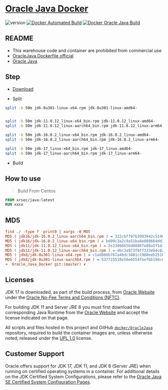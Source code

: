 # [Oracle Java Docker](https://blog.zygd.site/Oracle%20Java%20Docker.html)

![version](https://img.shields.io/badge/Version-17-da282a) [![Docker Automated Build](https://img.shields.io/docker/automated/xrsec/java?label=Build&logo=docker&style=flat-square)](https://hub.docker.com/r/xrsec/java) [![Docker Oracle Java Build](https://github.com/XRSec/Oracle_Java_Docker/actions/workflows/Docker_Oracle_Java_Build.yml/badge.svg)](https://github.com/XRSec/Oracle_Java_Docker/actions/workflows/Docker_Oracle_Java_Build.yml)

## README

- This warehouse code and container are prohibited from commercial use
- [OracleJava Dockerfile official](https://github.com/oracle/docker-images/tree/main/OracleJava)
- [Oracle Java](https://www.oracle.com/java/)

## Step

- [Download](https://www.oracle.com/java/technologies/downloads/)

- Split 

```bash
split -b 50m jdk-8u301-linux-x64.rpm jdk-8u301-linux-amd64-


split -b 50m jdk-11.0.12_linux-x64_bin.rpm jdk-11.0.12_linux-amd64-
split -b 50m jdk-11.0.12_linux-aarch64_bin.rpm jdk-11.0.12_linux-arm64-

split -b 50m jdk-16.0.2_linux-x64_bin.rpm jdk-16.0.2_linux-amd64-
split -b 50m jdk-16.0.2_linux-aarch64_bin.rpm jdk-16.0.2_linux-arm64-

split -b 50m jdk-17_linux-x64_bin.rpm jdk-17_linux-amd64-
split -b 50m jdk-17_linux-aarch64_bin.rpm jdk-17_linux-arm64-
```

- Build 

## How to use

> Build From Centos

```dockerfile
FROM xrsec/java:latest
RUN xxxx
```

## MD5

```ini
find ./ -type f -print0 | xargs -0 MD5
MD5 ( jdk16/jdk-16.0.2_linux-aarch64_bin.rpm ) = 322cbff97b3993942c519046b5a5e450
MD5 ( jdk16/jdk-16.0.2_linux-x64_bin.rpm ) = bd09c3a2c9a51ba4e888664dd38d7bf1
MD5 ( jdk11/jdk-11.0.12_linux-x64_bin.rpm ) = 2e2309665bd8086fe88a5f1d30ee2777
MD5 ( jdk11/jdk-11.0.12_linux-aarch64_bin.rpm ) = 4bc3a973f0ff333e64c0255d4d5466a2
MD5 ( jdk8/jdk-8u301-linux-x64.rpm ) = c1ad066b767a4bdc3401c1988eeb2516
MD5 ( jdk8/jdk-8u301-linux-aarch64.rpm ) = 637725518e50e6554feefbb194c015ba
➜  Oracle_Java_Docker git:(master) ✗
```



## Licenses

JDK 17 is downloaded, as part of the build process, from [Oracle Website](https://www.oracle.com/javadownload) under the [Oracle No-Fee Terms and Conditions (NFTC)](https://java.com/freeuselicense).

For building JDK 11 and Server JRE 8 you must first download the corresponding Java Runtime from the [Oracle Website](https://www.oracle.com/javadownload) and accept the license indicated on that page.

All scripts and files hosted in this project and GitHub [`docker/OracleJava`](https://github.com/oracle/docker-images/blob/main/OracleJava) repository, required to build the container images are, unless otherwise noted, released under the [UPL 1.0](https://oss.oracle.com/licenses/upl/) license.

## Customer Support

Oracle offers support for JDK 17, JDK 11, and JDK 8 (Server JRE) when running on certified operating systems in a container. For additional details on the JDK Certified System Configurations, please refer to the [Oracle Java SE Certified System Configuration Pages](https://www.oracle.com/technetwork/java/javaseproducts/documentation/index.html#sysconfig).
